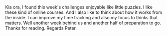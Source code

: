 Kia ora,
I found this week's challenges enjoyable like little puzzles. I like these kind of online courses. And I also like to think about how it works from the inside. I can improve my time tracking and also my focus to thinks that matters. Well another week behind us and another half of preparation to go.
Thanks for reading. Regards Peter.
